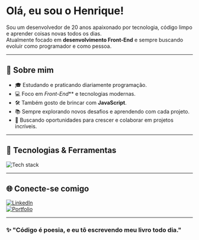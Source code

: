 #  Olá, eu sou o Henrique!

Sou um desenvolvedor de 20 anos apaixonado por tecnologia, código limpo e aprender coisas novas todos os dias.  
Atualmente focado em **desenvolvimento Front-End** e sempre buscando evoluir como programador e como pessoa.

---

## 🚀 Sobre mim

- 🎓 Estudando e praticando diariamente programação.
- 💻 Foco em *Front-End*** e tecnologias modernas.
- 🛠️ Também gosto de brincar com **JavaScript**.
- 📚 Sempre explorando novos desafios e aprendendo com cada projeto.
- 🎯 Buscando oportunidades para crescer e colaborar em projetos incríveis.

---

## 🧰 Tecnologias & Ferramentas

<img src="https://skillicons.dev/icons?i=html,css,js,python,git,github" alt="Tech stack"/>

---

## 🌐 Conecte-se comigo

[![LinkedIn](https://img.shields.io/badge/-LinkedIn-0A66C2?style=for-the-badge&logo=linkedin&logoColor=white)](https://www.linkedin.com/in/seu-linkedin)  
[![Portfolio](https://img.shields.io/badge/-Meu%20Portfólio-000?style=for-the-badge&logo=github&logoColor=white)](https://github.com/seu-usuario)

---

### ✨ "Código é poesia, e eu tô escrevendo meu livro todo dia."

